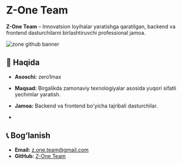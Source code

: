 # Z-One Team

**Z-One Team** – Innovatsion loyihalar yaratishga qaratilgan, backend va frontend dasturchilarni birlashtiruvchi professional jamoa.

![zone github banner](https://github.com/user-attachments/assets/22ef082d-1b56-49e3-8298-641a09bb4ab8)

## 📌 Haqida

- **Asoschi:** zero1max  
- **Maqsad:** Birgalikda zamonaviy texnologiyalar asosida yuqori sifatli yechimlar yaratish.  
- **Jamoa:** Backend va frontend bo'yicha tajribali dasturchilar.

- 
## 📞 Bog‘lanish

- **Email:** z.one.team@gmail.com  
- **GitHub:** [Z-One Team](https://github.com/Z-One-Team)  
